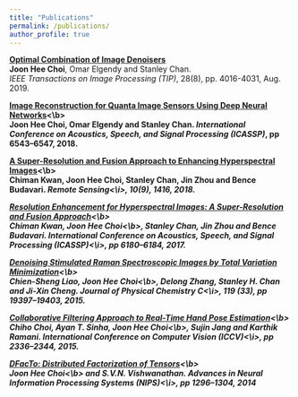 ```yaml
---
title: "Publications"
permalink: /publications/
author_profile: true
---
```



<b>[Optimal Combination of Image Denoisers](https://ieeexplore.ieee.org/document/8663454)</b> <br>
<b>Joon Hee Choi</b>, Omar Elgendy and Stanley Chan.   
<i>IEEE Transactions on Image Processing (TIP)</i>, 28(8), pp. 4016-4031, Aug. 2019.

<b>[Image Reconstruction for Quanta Image Sensors Using Deep Neural Networks](https://ieeexplore.ieee.org/document/8461685)<\b> <br>
<b>Joon Hee Choi</b>, Omar Elgendy and Stanley Chan.
<i>International Conference on Acoustics, Speech, and Signal Processing (ICASSP)</i>, pp 6543–6547, 2018.

<b>[A Super-Resolution and Fusion Approach to Enhancing Hyperspectral Images]()<\b> <br>
Chiman Kwan, <b>Joon Hee Choi</b>, Stanley Chan, Jin Zhou and Bence Budavari.
<i>Remote Sensing<\i>, 10(9), 1416, 2018.

<b>[Resolution Enhancement for Hyperspectral Images: A Super-Resolution and Fusion Approach]()<\b> <br>
Chiman Kwan, <b>Joon Hee Choi<\b>, Stanley Chan, Jin Zhou and Bence Budavari.
<i>International Conference on Acoustics, Speech, and Signal Processing (ICASSP)<\i>, pp 6180–6184, 2017.

<b>[Denoising Stimulated Raman Spectroscopic Images by Total Variation Minimization]()<\b> <br>
Chien-Sheng Liao, <b>Joon Hee Choi<\b>, Delong Zhang, Stanley H. Chan and Ji-Xin Cheng.
<i>Journal of Physical Chemistry C<\i>, 119 (33), pp 19397–19403, 2015.

<b>[Collaborative Filtering Approach to Real-Time Hand Pose Estimation]()<\b> <br>
Chiho Choi, Ayan T. Sinha, <b>Joon Hee Choi<\b>, Sujin Jang and Karthik Ramani.
<i>International Conference on Computer Vision (ICCV)<\i>, pp 2336–2344, 2015.

<b>[DFacTo: Distributed Factorization of Tensors]()<\b> <br>
<b>Joon Hee Choi<\b> and S.V.N. Vishwanathan.
<i>Advances in Neural Information Processing Systems (NIPS)<\i>, pp 1296–1304, 2014
